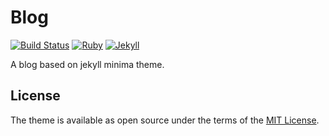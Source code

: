 # Blog 
[![Build Status](https://travis-ci.org/ettingshausen/ettingshausen.github.io.svg?branch=master)](https://travis-ci.org/ettingshausen/ettingshausen.github.io)
[![Ruby](https://img.shields.io/badge/ruby-2.3.1-blue.svg?style=flat)](https://travis-ci.org/ettingshausen/ettingshausen.github.io)
[![Jekyll](https://img.shields.io/badge/jekyll-3.6.2-blue.svg?style=flat)](https://travis-ci.org/ettingshausen/ettingshausen.github.io)    
  

A blog based on jekyll minima theme.
 



## License

The theme is available as open source under the terms of the [MIT License](http://opensource.org/licenses/MIT).
